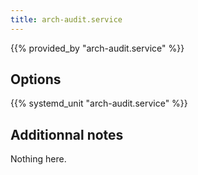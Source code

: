 ```yaml
---
title: arch-audit.service
---
```


{{% provided_by "arch-audit.service" %}}

## Options

{{% systemd_unit "arch-audit.service" %}}

## Additionnal notes

Nothing here.